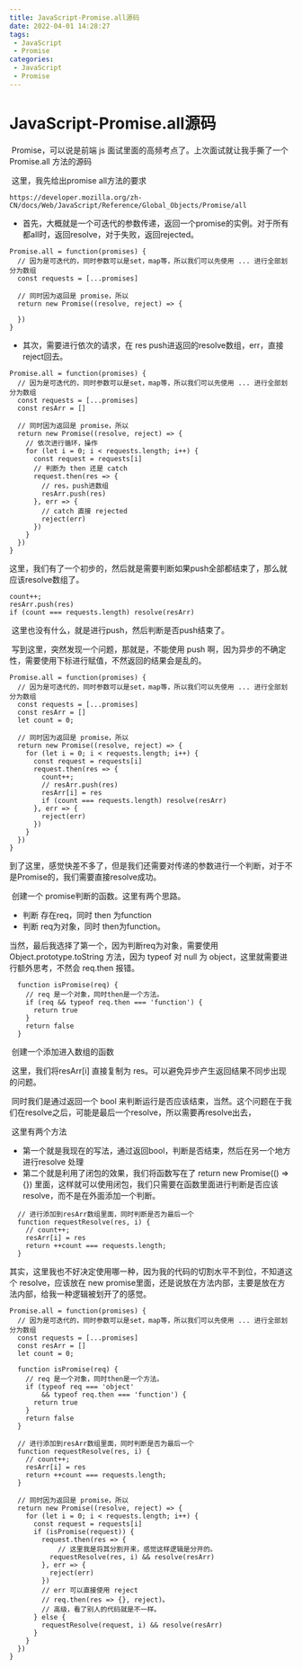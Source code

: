 ```yaml
---
title: JavaScript-Promise.all源码
date: 2022-04-01 14:28:27
tags:
 - JavaScript
 - Promise
categories:
 - JavaScript
 - Promise
---
```


# JavaScript-Promise.all源码

​		Promise，可以说是前端 js 面试里面的高频考点了。上次面试就让我手撕了一个Promise.all 方法的源码

​		这里，我先给出promise all方法的要求

```
https://developer.mozilla.org/zh-CN/docs/Web/JavaScript/Reference/Global_Objects/Promise/all
```

* 首先，大概就是一个可迭代的参数传递，返回一个promise的实例。对于所有都all时，返回resolve，对于失败，返回rejected。

```
Promise.all = function(promises) {
  // 因为是可迭代的，同时参数可以是set，map等，所以我们可以先使用 ... 进行全部划分为数组
  const requests = [...promises]

  // 同时因为返回是 promise，所以
  return new Promise((resolve, reject) => {
    
  })
}
```

* 其次，需要进行依次的请求，在 res push进返回的resolve数组，err，直接reject回去。

```
Promise.all = function(promises) {
  // 因为是可迭代的，同时参数可以是set，map等，所以我们可以先使用 ... 进行全部划分为数组
  const requests = [...promises]
  const resArr = []

  // 同时因为返回是 promise，所以
  return new Promise((resolve, reject) => {
  	// 依次进行循环，操作
    for (let i = 0; i < requests.length; i++) {
      const request = requests[i]
      // 判断为 then 还是 catch
      request.then(res => {
      	// res，push进数组
        resArr.push(res)
      }, err => {
      	// catch 直接 rejected
        reject(err)
      })
    }
  })
}
```

​		这里，我们有了一个初步的，然后就是需要判断如果push全部都结束了，那么就应该resolve数组了。

```
count++;
resArr.push(res)
if (count === requests.length) resolve(resArr)
```

​		这里也没有什么，就是进行push，然后判断是否push结束了。

​		写到这里，突然发现一个问题，那就是，不能使用 push 啊，因为异步的不确定性，需要使用下标进行赋值，不然返回的结果会是乱的。

```
Promise.all = function(promises) {
  // 因为是可迭代的，同时参数可以是set，map等，所以我们可以先使用 ... 进行全部划分为数组
  const requests = [...promises]
  const resArr = []
  let count = 0;

  // 同时因为返回是 promise，所以
  return new Promise((resolve, reject) => {
    for (let i = 0; i < requests.length; i++) {
      const request = requests[i]
      request.then(res => {
        count++;
        // resArr.push(res)
        resArr[i] = res
        if (count === requests.length) resolve(resArr)
      }, err => {
        reject(err)
      })
    }
  })
}
```

​		到了这里，感觉快差不多了，但是我们还需要对传递的参数进行一个判断，对于不是Promise的，我们需要直接resolve成功。

​		创建一个 promise判断的函数。这里有两个思路。

* 判断 存在req，同时 then 为function
* 判断 req为对象，同时 then为function。

当然，最后我选择了第一个，因为判断req为对象，需要使用Object.prototype.toString 方法，因为 typeof 对 null 为 object，这里就需要进行额外思考，不然会 req.then 报错。

```
  function isPromise(req) {
    // req 是一个对象，同时then是一个方法。
    if (req && typeof req.then === 'function') {
      return true
    }
    return false
  }
```

​		创建一个添加进入数组的函数

​	这里，我们将resArr[i] 直接复制为 res。可以避免异步产生返回结果不同步出现的问题。

​	同时我们是通过返回一个 bool 来判断运行是否应该结束，当然。这个问题在于我们在resolve之后，可能是最后一个resolve，所以需要再resolve出去，

​	这里有两个方法

* 第一个就是我现在的写法，通过返回bool，判断是否结束，然后在另一个地方进行resolve 处理
* 第二个就是利用了闭包的效果，我们将函数写在了 return new Promise(() => {}) 里面，这样就可以使用闭包，我们只需要在函数里面进行判断是否应该resolve，而不是在外面添加一个判断。

```
  // 进行添加到resArr数组里面，同时判断是否为最后一个
  function requestResolve(res, i) {
    // count++;
    resArr[i] = res
    return ++count === requests.length;
  }
```

​		其实，这里我也不好决定使用哪一种，因为我的代码的切割水平不到位，不知道这个 resolve，应该放在 new promise里面，还是说放在方法内部，主要是放在方法内部，给我一种逻辑被划开了的感觉。

```
Promise.all = function(promises) {
  // 因为是可迭代的，同时参数可以是set，map等，所以我们可以先使用 ... 进行全部划分为数组
  const requests = [...promises]
  const resArr = []
  let count = 0;

  function isPromise(req) {
    // req 是一个对象，同时then是一个方法。
    if (typeof req === 'object'
        && typeof req.then === 'function') {
      return true
    }
    return false
  }

  // 进行添加到resArr数组里面，同时判断是否为最后一个
  function requestResolve(res, i) {
    // count++;
    resArr[i] = res
    return ++count === requests.length;
  }

  // 同时因为返回是 promise，所以
  return new Promise((resolve, reject) => {
    for (let i = 0; i < requests.length; i++) {
      const request = requests[i]
      if (isPromise(request)) {
        request.then(res => {
        	// 这里我是将其分割开来，感觉这样逻辑是分开的。
          requestResolve(res, i) && resolve(resArr)
        }, err => {
          reject(err)
        })
        // err 可以直接使用 reject
        // req.then(res => {}, reject)。
        // 高级，看了别人的代码就是不一样。
      } else {
        requestResolve(request, i) && resolve(resArr)
      }
    }
  })
}
```






